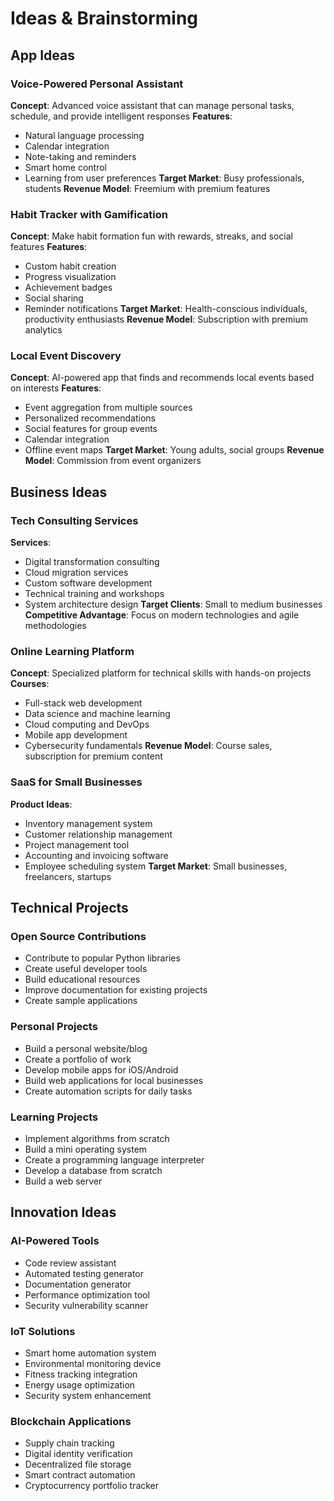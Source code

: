 # Ideas & Brainstorming

## App Ideas

### Voice-Powered Personal Assistant
**Concept**: Advanced voice assistant that can manage personal tasks, schedule, and provide intelligent responses
**Features**:
- Natural language processing
- Calendar integration
- Note-taking and reminders
- Smart home control
- Learning from user preferences
**Target Market**: Busy professionals, students
**Revenue Model**: Freemium with premium features

### Habit Tracker with Gamification
**Concept**: Make habit formation fun with rewards, streaks, and social features
**Features**:
- Custom habit creation
- Progress visualization
- Achievement badges
- Social sharing
- Reminder notifications
**Target Market**: Health-conscious individuals, productivity enthusiasts
**Revenue Model**: Subscription with premium analytics

### Local Event Discovery
**Concept**: AI-powered app that finds and recommends local events based on interests
**Features**:
- Event aggregation from multiple sources
- Personalized recommendations
- Social features for group events
- Calendar integration
- Offline event maps
**Target Market**: Young adults, social groups
**Revenue Model**: Commission from event organizers

## Business Ideas

### Tech Consulting Services
**Services**:
- Digital transformation consulting
- Cloud migration services
- Custom software development
- Technical training and workshops
- System architecture design
**Target Clients**: Small to medium businesses
**Competitive Advantage**: Focus on modern technologies and agile methodologies

### Online Learning Platform
**Concept**: Specialized platform for technical skills with hands-on projects
**Courses**:
- Full-stack web development
- Data science and machine learning
- Cloud computing and DevOps
- Mobile app development
- Cybersecurity fundamentals
**Revenue Model**: Course sales, subscription for premium content

### SaaS for Small Businesses
**Product Ideas**:
- Inventory management system
- Customer relationship management
- Project management tool
- Accounting and invoicing software
- Employee scheduling system
**Target Market**: Small businesses, freelancers, startups

## Technical Projects

### Open Source Contributions
- Contribute to popular Python libraries
- Create useful developer tools
- Build educational resources
- Improve documentation for existing projects
- Create sample applications

### Personal Projects
- Build a personal website/blog
- Create a portfolio of work
- Develop mobile apps for iOS/Android
- Build web applications for local businesses
- Create automation scripts for daily tasks

### Learning Projects
- Implement algorithms from scratch
- Build a mini operating system
- Create a programming language interpreter
- Develop a database from scratch
- Build a web server

## Innovation Ideas

### AI-Powered Tools
- Code review assistant
- Automated testing generator
- Documentation generator
- Performance optimization tool
- Security vulnerability scanner

### IoT Solutions
- Smart home automation system
- Environmental monitoring device
- Fitness tracking integration
- Energy usage optimization
- Security system enhancement

### Blockchain Applications
- Supply chain tracking
- Digital identity verification
- Decentralized file storage
- Smart contract automation
- Cryptocurrency portfolio tracker